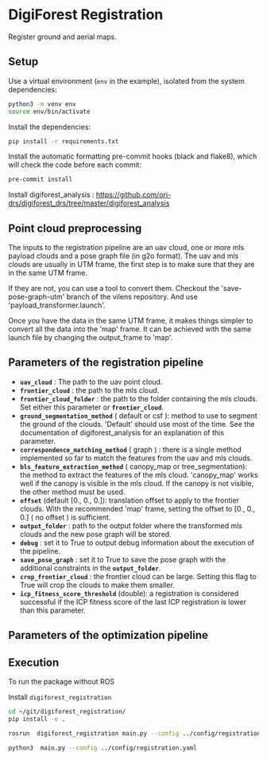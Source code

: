 # DigiForest Registration

Register ground and aerial maps.

## Setup

Use a virtual environment (`env` in the example), isolated from the system dependencies:

```sh
python3 -m venv env
source env/bin/activate
```

Install the dependencies:

```sh
pip install -r requirements.txt
```

Install the automatic formatting pre-commit hooks (black and flake8), which will check the code before each commit:

```sh
pre-commit install
```

Install digiforest_analysis :
https://github.com/ori-drs/digiforest_drs/tree/master/digiforest_analysis



## Point cloud preprocessing
The inputs to the registration pipeline are an uav cloud, one or more mls payload clouds and a pose graph file (in g2o format).
The uav and mls clouds are usually in UTM frame, the first step is to make sure that they are in the same UTM frame.

If they are not, you can use a tool to convert them. Checkout the 'save-pose-graph-utm' branch of the vilens repository.
And use 'payload_transformer.launch'.

Once you have the data in the same UTM frame, it makes things simpler to convert all the data into the 'map' frame. It can be achieved with the same launch file by changing the output_frame to 'map'.

## Parameters of the registration pipeline

* **`uav_cloud`** : The path to the uav point cloud.
* **`frontier_cloud`** : the path to the mls cloud.
* **`frontier_cloud_folder`** : the path to the folder containing the mls clouds. Set either this parameter or **`frontier_cloud`**.
* **`ground_segmentation_method`** ( default or csf ): method to use to segment the ground of the clouds. 'Default' should use most of the time. See the documentation of digiforest_analysis for an explanation of this parameter.
* **`correspondence_matching_method`** ( graph ) : there is a single method implemented so far to match the features from the uav and mls clouds.
* **`bls_feature_extraction_method`** ( canopy_map or tree_segmentation): the method to extract the features of the mls cloud. 'canopy_map' works well if the canopy is visible in the mls cloud. If the canopy is not visible, the other method must be used.
* **`offset`** (default [0., 0., 0.]): translation offset to apply to the frontier clouds. With the recommended 'map' frame, setting the offset to [0., 0., 0.] ( no offset ) is sufficient.
* **`output_folder`** : path to the output folder where the transformed mls clouds and the new pose graph will be stored.
* **`debug`** : set it to True to output debug information about the execution of the pipeline.
* **`save_pose_graph`** : set it to True to save the pose graph with the additional constraints in the **`output_folder`**.
* **`crop_frontier_cloud`** : the frontier cloud can be large. Setting this flag to True will crop the clouds to make them smaller.
* **`icp_fitness_score_threshold`** (double): a registration is considered successful if the ICP fitness score of the last ICP registration is lower than this parameter.

## Parameters of the optimization pipeline

## Execution

To run the package without ROS

Install `digiforest_registration`

```sh
cd ~/git/digiforest_registration/
pip install -e .
```

```sh
rosrun  digiforest_registration main.py --config ../config/registration.yaml 
```

```sh
python3  main.py --config ../config/registration.yaml 
```